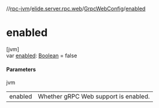 //[rpc-jvm](../../../index.md)/[elide.server.rpc.web](../index.md)/[GrpcWebConfig](index.md)/[enabled](enabled.md)

# enabled

[jvm]\
var [enabled](enabled.md): [Boolean](https://kotlinlang.org/api/latest/jvm/stdlib/kotlin/-boolean/index.html) = false

#### Parameters

jvm

| | |
|---|---|
| enabled | Whether gRPC Web support is enabled. |
